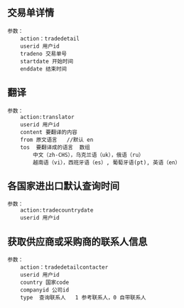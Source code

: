## 交易单详情
	参数：
		action：tradedetail
		userid 用户id
		tradeno 交易单号
		startdate 开始时间
		enddate 结束时间

## 翻译
	参数：
		action:translator
		userid 用户id
		content 要翻译的内容
		from 原文语言   //默认 en
		tos  要翻译成的语言  数组
			中文（zh-CHS），乌克兰语（uk），俄语（ru）
		 	越南语（vi），西班牙语（es）, 葡萄牙语(pt), 英语（en）

## 各国家进出口默认查询时间
	参数：
		action:tradecountrydate
		userid 用户id
		
## 获取供应商或采购商的联系人信息
	参数：
		action：tradedetailcontacter
		userid 用户id
		country 国家code
		companyid 公司id
		type  查询联系人   1 参考联系人，0 自带联系人
